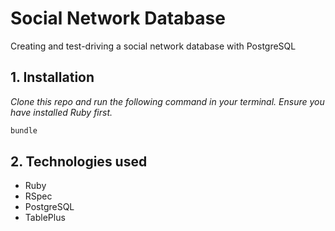 # Social Network Database

Creating and test-driving a social network database with PostgreSQL

## 1. Installation
_Clone this repo and run the following command in your terminal. Ensure you have installed Ruby first._

``` ruby
bundle
```

## 2. Technologies used
- Ruby
- RSpec
- PostgreSQL
- TablePlus